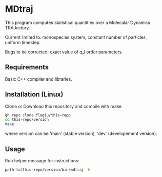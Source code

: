 # MDtraj

This program computes statistical quantities over a Molecular Dynamics TRAJectory.

Current limited to: monospecies system, constant number of particles, uniform timestep.

Bugs to be corrected: exact value of q_l order parameters.

## Requirements

Basic C++ compiler and libraries.

## Installation (Linux)

Clone or Download this repository and compile with make:
```bash
gh repo clone flagiu/this-repo
cd this-repo/version
make
```
where version can be 'main' (stable version), 'dev' (developement version).

## Usage

Run helper message for instructions:
```bash
path-to/this-repo/version/bin/mdtraj -h
```

